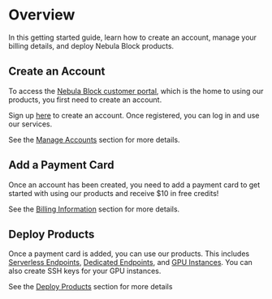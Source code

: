 # Overview

In this getting started guide, learn how to create an account, manage your billing details,
and deploy Nebula Block products.

## Create an Account

To access the [Nebula Block customer portal](https://nebulablock.com/home), which is the home to using our products, you first need to create an account.

Sign up [here](https://nebulablock.com/login) to create an account. Once registered, you can log in and use our services.

See the [Manage Accounts](Manage_Accounts.md) section for more details.

## Add a Payment Card

Once an account has been created, you need to add a payment card to get started with using
our products and receive $10 in free credits!

See the [Billing Information](Billing_Information.md) section for more details.

## Deploy Products

Once a payment card is added, you can use our products. This includes [Serverless Endpoints](../Serverless_Endpoints/Overview.md),
[Dedicated Endpoints](../Dedicated_Endpoints/Overview.md), and [GPU Instances](../Instances/Overview.md).
You can also create SSH keys for your GPU instances.

See the [Deploy Products](Deploy_Products.md) section for more details
